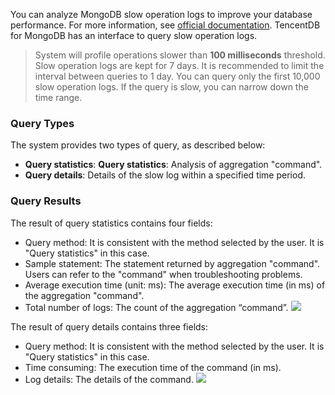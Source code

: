 You can analyze MongoDB slow operation logs to improve your database performance. For more information, see [official documentation](https://docs.mongodb.com/manual/tutorial/manage-the-database-profiler/). TencentDB for MongoDB has an interface to query slow operation logs.

>System will profile operations slower than **100 milliseconds** threshold.
> Slow operation logs are kept for 7 days. It is recommended to limit the interval between queries to 1 day.
> You can query only the first 10,000 slow operation logs. If the query is slow, you can narrow down the time range.
### Query Types
The system provides two types of query, as described below:

-  **Query statistics**: **Query statistics**: Analysis of aggregation "command".
-  **Query details**: Details of the slow log within a specified time period.


### Query Results

The result of query statistics contains four fields:
-  Query method: It is consistent with the method selected by the user. It is "Query statistics" in this case.
-  Sample statement: The statement returned by aggregation  "command". Users can refer to the "command" when troubleshooting problems.
-  Average execution time (unit: ms): The average execution time (in ms) of the aggregation "command".
-   Total number of logs: The count of the aggregation “command”.
 ![](https://main.qcloudimg.com/raw/310550632811abdeca6cea2fd398c17b.png)


The result of query details contains three fields:
-  Query method: It is consistent with the method selected by the user. It is "Query statistics" in this case.
-  Time consuming: The execution time of the command (in ms).
-  Log details: The details of the command.
![](https://main.qcloudimg.com/raw/210e70d3dc1003c2c52ddc9baa290e65.png)
